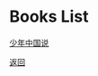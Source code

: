 # Books List

[少年中国说](https://github.com/SeavenD/books/少年中国说.pdf)



[返回](https://github.com/SeavenD/SeavenD/README.md)
